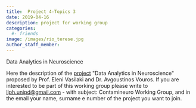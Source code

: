 ```yaml
---
title:  Project 4-Topics 3
date: 2019-04-16
description: project for working group
categories:
  #- friends
image: /images/rio_terese.jpg
author_staff_member:
---
```


Data Analytics in Neuroscience

Here the description of the [project](../../../../files/data_analytics_in_neuroscience.pdf) "Data Analytics in Neuroscience" proposed by Prof. Eleni Vasilaki and Dr. Avgoustinos Vouros. If you are interested to be part of this working group please write to liph.unipd@gmail.com - with subject: Contamineuro Working Group, 
and in the email your name, surname e number of the project you want to join.
